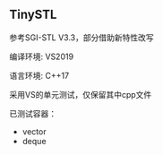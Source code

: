 ## TinySTL

参考SGI-STL V3.3，部分借助新特性改写

编译环境: VS2019 

语言环境: C++17

采用VS的单元测试，仅保留其中cpp文件



已测试容器：

* vector
* deque